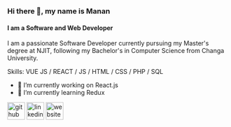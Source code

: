 ### Hi there 👋, my name is Manan
#### I am a Software and Web Developer
I am a passionate Software Developer currently pursuing my Master's degree at NJIT, following my Bachelor's in Computer Science from Changa University.

Skills: VUE JS / REACT / JS / HTML / CSS / PHP / SQL

- 🔭 I’m currently working on React.js 
- 🌱 I’m currently learning Redux 


[<img src='https://cdn.jsdelivr.net/npm/simple-icons@3.0.1/icons/github.svg' alt='github' height='40'>](https://github.com/https://github.com/Manan2606)  [<img src='https://cdn.jsdelivr.net/npm/simple-icons@3.0.1/icons/linkedin.svg' alt='linkedin' height='40'>](https://www.linkedin.com/in/Manan2606/)  [<img src='https://cdn.jsdelivr.net/npm/simple-icons@3.0.1/icons/icloud.svg' alt='website' height='40'>](https://manan2606-portfolio.netlify.app/)  

